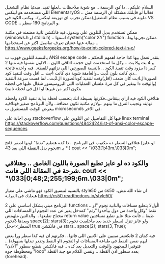 السلام عليكم .. دا كود الرسمة .. مع شوية ملاحظات ..لعلها تفيد.
مبدئيا نظام التشغيل اللي مستخدمه هو لينكس ElementaryOS  .. فغالبا لو قابلتك مشكلة ان الرسمة مش ملونة في بسبب نظام التشغيل(ممكن تجرب اي توزيعة لينكس).. وبكتب الكود في VS CODE .. و البرنامج 180 سطر.

ممكن تستخدم بديل للتلوين علي وبندوز..فيه فانكشن تانية مضمنه في مكتبة (windows.h  او  stdlib.h) .. اسمها system("color XY") function ..ممكن تجربها ودا مقالة عنها عشان تعرف تفاصيل اكتر عن استخدامها ..
https://www.geeksforgeeks.org/how-to-print-colored-text-in-c/

بالنسبة للتلوين فهوب ب ANSI escape code .. بتقدر تعمل بيها كذا حاجة اهمهم التحكم قي اللون ..
الالون نفسها فيه منها 2bit و 4 بت و8 بت .. 
وكل ما استخدمت لون حجمه كبير دا بيزود وقت تنفيذ الكود ..
بالنسبة للصورتين اللي نزلتهم للقطة.. فيه واحدة فاتحة ..دي كانت بلون 2بت ..والغامقة شوية دي كانت 4بت ...
اقل وقت لتنفيذ كود الصورةال4بت كان ضعف (اقل)وقت لتنفيذ كودالصورة ال2بت.. لما قست سرعة التنفيذ (والوقت دا بيتغير في كل مرة علشان العمليات اللي البروسيسور شغال عليها في لحظة بتكون اكتر من غيرها او اقل في لحظة تانية)

هتلاقي الكود فيه ازاي بيتقاس..فكرتها بسيطة انك بتحسب لحظة بداية تنفيذ  الكود ولحظة نهايته وتجيب الفرق ما بينهم ..ولازم مكتبة <ctime> تكون مضافة..
ولأن البرنامج صغير فهتلاقيه بيعرض الوقت المستغرق ب microseconds في الاخر.

ودي اجابة على stackoverflow فيها كل التفاصيل عن التلوين على linux terminal
https://stackoverflow.com/questions/4842424/list-of-ansi-color-escape-sequences

----------------------------
هتلاقي السطر ده مكتوب في البرنامج .. دا كده هتطبع "نقط" لونها اصفر فاتح  (لو عايز نجوم بدل النقطة اللي بعد 43m بـ * ) 
cout << "\033[1;43m.\033[0m";

والكود ده لو عايز تطبع الصورة باللون الغامق .. وهتلاقي شرحة في المقالة اللي فاتت.
cout << "\033[0;48;2;255;199;6m.\033[0m";
-------------------------
بالنسبة لتنسيق الكود فهو ماشي على معيار  style50 من cs50 ..ان شاء الله مش هيغلبك في القراية 
https://cs50.readthedocs.io/style50/

البرنامج مبني بشكل اساسي على 2 functions .. اأولﻻ بتطبع مسافات والتانية نجوم "او نقط "وكل واحدة من دول بيأخدوا "رثم" كمدخل يعبر عن عدد النجوم او المسافات اللي محتاج تطبعها .. والدالتين ملهمش return value طبعا ..
فأنت مثلا عايز تطبع مسافتين وبعدها 3نجوم
space(2);
stars(3);
ولو عايز تنزل لسطر جديد بعد ماخلصت نجوم السطر>>دخل true في فانكشن stars..
space(2);
stars(3, True);

فيه كمان 2 فانكشنز مبنيين على الاتنين اللي فاتوا .. فكرتهم ان فيه كذا سطر ورا بعض ليهم نفس النمط في طباعة المسافات او النجوم (او النقط وتقدر تبدلها بسهولة) .. فتوفيرا للمجهود والوقت والتعديل بعد كده .. فيه فانكشن بتطبع سطور "الاذن" ومحطوطة جوه "loop" بعدد سطور اذن القطة .. 
ونفس الكلام مع جبة القطة (forehead).
